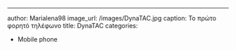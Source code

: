 ---
author: Marialena98
image_url: /images/DynaTAC.jpg
caption: Το πρώτο φορητό τηλέφωνο 
title: DynaTAC
categories:
  - Mobile phone
